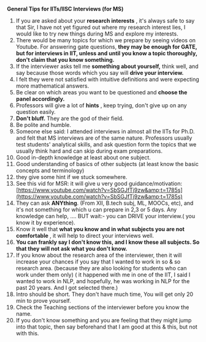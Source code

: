**General Tips for IITs/IISC Interviews (for MS)**

1. If you are asked about your **research interests** , it&#39;s always safe to say that Sir, I have not yet figured out where my research interest lies, I would like to try new things during MS and explore my interests.
2. There would be many topics for which we prepare by seeing videos on Youtube. For answering gate questions, **they may be enough for GATE, but for interviews in IIT, unless and until you know a topic thoroughly, don&#39;t claim that you know something.**
3. If the interviewer asks tell me **something about yourself,** think well, and say because those words which you say will **drive your interview.**
4. I felt they were not satisfied with intuitive definitions and were expecting more mathematical answers.
5. Be clear on which areas you want to be questioned and **choose the panel accordingly.**
6. Professors will give a lot of **hints** , keep trying, don&#39;t give up on any question easily.
7. **Don&#39;t bluff.** They are the god of their field.
8. Be polite and humble.
9. Someone else said: I attended interviews in almost all the IITs for Ph.D. and felt that MS interviews are of the same nature. Professors usually test students&#39; analytical skills, and ask question form the topics that we usually think hard and can skip during exam preparations.
10. Good in-depth knowledge at least about one subject.
11. Good understanding of basics of other subjects (at least know the basic concepts and terminology)
12. they give some hint if we stuck somewhere.
13. See this vid for MSR: it will give u very good guidance/motivation: [https://www.youtube.com/watch?v=SbSGJfTj9zw&amp;t=1785s](https://www.youtube.com/watch?v=SbSGJfTj9zw&amp;t=1785s)
14. They can ask **ANYthing**. (From XII, B.tech subj, ML, MOOCs, etc), and it&#39;s not something for which u can prepare in 2,3 or 5 days. Any knowledge can help, …. BUT wait:- you can DRIVE your interview.( you know it by experience).
15. Know it well that **what you know and in what subjects you are not comfortable** , it will help to direct your interviews well.
16. **You can frankly say I don&#39;t know this, and I know these all subjects. So that they will not ask what you don&#39;t know.**
17. If you know about the research area of the interviewer, then it will increase your chances if you say that I wanted to work in so &amp; so research area. (because they are also looking for students who can work under them only) ( it happened with me in one of the IIT, I said I wanted to work in NLP, and hopefully, he was working in NLP for the past 20 years. And I got selected there.)
18. Intro should be short. They don&#39;t have much time, You will get only 20 min to prove yourself.
19. Check the Teaching sections of the interviewer before you know the name.
20. If you don&#39;t know something and you are feeling that they might jump into that topic, then say beforehand that I am good at this &amp; this, but not with this.